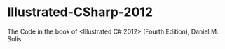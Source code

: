 # Illustrated-CSharp-2012
The Code in the book of &lt;Illustrated C# 2012> (Fourth Edition), Daniel M. Solis
